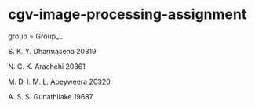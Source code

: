 # cgv-image-processing-assignment

group = Group_L


S. K. Y. Dharmasena	        20319	

N. C. K. Arachchi	        20361

M. D. I. M. L. Abeyweera	20320	

A. S. S. Gunathilake	    19687	
